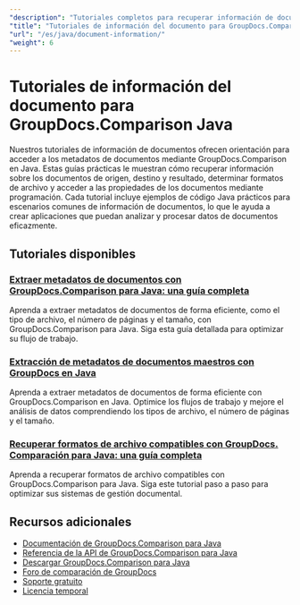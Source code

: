 ```yaml
---
"description": "Tutoriales completos para recuperar información de documentos y formatos admitidos con GroupDocs.Comparison para Java."
"title": "Tutoriales de información del documento para GroupDocs.Comparison Java"
"url": "/es/java/document-information/"
"weight": 6
---
```


# Tutoriales de información del documento para GroupDocs.Comparison Java

Nuestros tutoriales de información de documentos ofrecen orientación para acceder a los metadatos de documentos mediante GroupDocs.Comparison en Java. Estas guías prácticas le muestran cómo recuperar información sobre los documentos de origen, destino y resultado, determinar formatos de archivo y acceder a las propiedades de los documentos mediante programación. Cada tutorial incluye ejemplos de código Java prácticos para escenarios comunes de información de documentos, lo que le ayuda a crear aplicaciones que puedan analizar y procesar datos de documentos eficazmente.

## Tutoriales disponibles

### [Extraer metadatos de documentos con GroupDocs.Comparison para Java: una guía completa](./extract-document-info-groupdocs-comparison-java/)
Aprenda a extraer metadatos de documentos de forma eficiente, como el tipo de archivo, el número de páginas y el tamaño, con GroupDocs.Comparison para Java. Siga esta guía detallada para optimizar su flujo de trabajo.

### [Extracción de metadatos de documentos maestros con GroupDocs en Java](./groupdocs-comparison-java-document-extraction/)
Aprenda a extraer metadatos de documentos de forma eficiente con GroupDocs.Comparison en Java. Optimice los flujos de trabajo y mejore el análisis de datos comprendiendo los tipos de archivo, el número de páginas y el tamaño.

### [Recuperar formatos de archivo compatibles con GroupDocs. Comparación para Java: una guía completa](./groupdocs-comparison-java-supported-formats/)
Aprenda a recuperar formatos de archivo compatibles con GroupDocs.Comparison para Java. Siga este tutorial paso a paso para optimizar sus sistemas de gestión documental.

## Recursos adicionales

- [Documentación de GroupDocs.Comparison para Java](https://docs.groupdocs.com/comparison/java/)
- [Referencia de la API de GroupDocs.Comparison para Java](https://reference.groupdocs.com/comparison/java/)
- [Descargar GroupDocs.Comparison para Java](https://releases.groupdocs.com/comparison/java/)
- [Foro de comparación de GroupDocs](https://forum.groupdocs.com/c/comparison)
- [Soporte gratuito](https://forum.groupdocs.com/)
- [Licencia temporal](https://purchase.groupdocs.com/temporary-license/)